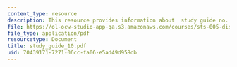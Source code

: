 ```yaml
---
content_type: resource
description: This resource provides information about  study guide no. 10.
file: https://ol-ocw-studio-app-qa.s3.amazonaws.com/courses/sts-005-disease-and-society-in-america-fall-2005/70439171727106ccfa06e5ad49d958db_study_guide_10.pdf
file_type: application/pdf
resourcetype: Document
title: study_guide_10.pdf
uid: 70439171-7271-06cc-fa06-e5ad49d958db
---
```

